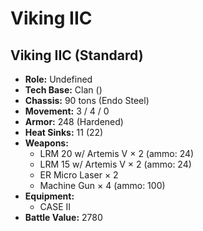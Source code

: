 # Viking IIC
## Viking IIC (Standard)
- **Role:** Undefined
- **Tech Base:** Clan ()
- **Chassis:** 90 tons (Endo Steel)
- **Movement:** 3 / 4 / 0
- **Armor:** 248 (Hardened)
- **Heat Sinks:** 11 (22)
- **Weapons:**
  - LRM 20 w/ Artemis V × 2 (ammo: 24)
  - LRM 15 w/ Artemis V × 2 (ammo: 24)
  - ER Micro Laser × 2
  - Machine Gun × 4 (ammo: 100)
- **Equipment:**
  - CASE II
- **Battle Value:** 2780

